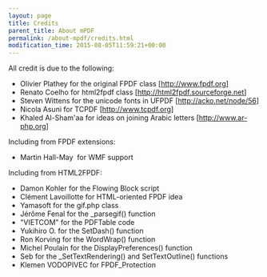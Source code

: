 ```yaml
---
layout: page
title: Credits
parent_title: About mPDF
permalink: /about-mpdf/credits.html
modification_time: 2015-08-05T11:59:21+00:00
---
```


All credit is due to the following:

<ul>
<li>Olivier Plathey for the original FPDF class [<a href="http://www.fpdf.org/">http://www.fpdf.org</a>]</li>
<li>Renato Coelho for html2fpdf class [<a href="http://html2fpdf.sourceforge.net/">http://html2fpdf.sourceforge.net</a>]</li>
<li>Steven Wittens for the unicode fonts in UFPDF [<a href="http://acko.net/node/56">http://acko.net/node/56</a>]</li>
<li>Nicola Asuni for TCPDF [<a href="http://www.tcpdf.org/">http://www.tcpdf.org</a>]</li>
<li>Khaled Al-Sham'aa for ideas on joining Arabic letters [<a href="http://www.ar-php.org/">http://www.ar-php.org</a>]</li>
</ul>

Including from FPDF extensions:

<ul>
<li>Martin Hall-May&nbsp; for WMF support

</li>
</ul>

Including from HTML2FPDF:

<ul>
<li>Damon Kohler for the Flowing Block script</li>
<li>Clément Lavoillotte for HTML-oriented FPDF idea</li>
<li>Yamasoft for the gif.php class</li>
<li>Jérôme Fenal for the _parsegif() function</li>
<li>"VIETCOM" for the PDFTable code</li>
<li>Yukihiro O. for the SetDash() function</li>
<li>Ron Korving for the WordWrap() function</li>
<li>Michel Poulain for the DisplayPreferences() function</li>
<li>Seb for the _SetTextRendering() and SetTextOutline() functions</li>
<li>Klemen VODOPIVEC for FPDF_Protection</li>
</ul>

